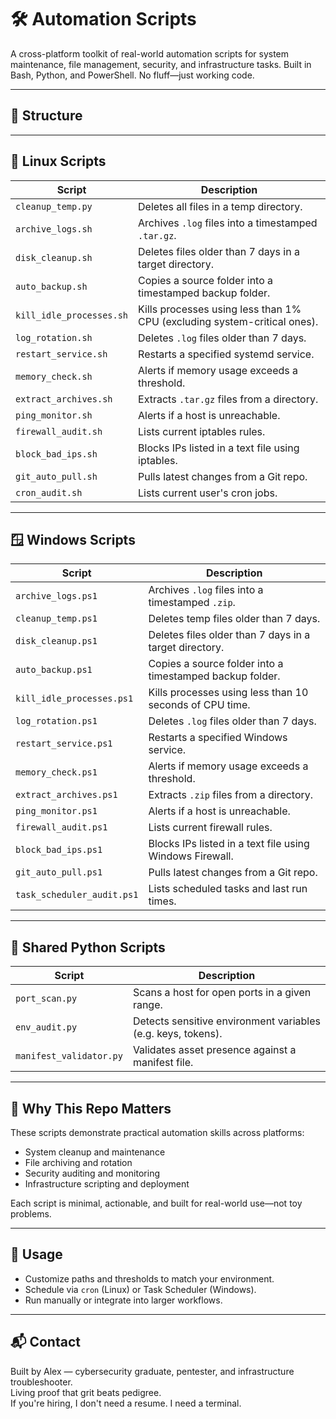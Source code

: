 # 🛠️ Automation Scripts

A cross-platform toolkit of real-world automation scripts for system maintenance, file management, security, and infrastructure tasks. Built in Bash, Python, and PowerShell. No fluff—just working code.

---

## 📁 Structure

---

## 🐧 Linux Scripts

| Script | Description |
|--------|-------------|
| `cleanup_temp.py` | Deletes all files in a temp directory. |
| `archive_logs.sh` | Archives `.log` files into a timestamped `.tar.gz`. |
| `disk_cleanup.sh` | Deletes files older than 7 days in a target directory. |
| `auto_backup.sh` | Copies a source folder into a timestamped backup folder. |
| `kill_idle_processes.sh` | Kills processes using less than 1% CPU (excluding system-critical ones). |
| `log_rotation.sh` | Deletes `.log` files older than 7 days. |
| `restart_service.sh` | Restarts a specified systemd service. |
| `memory_check.sh` | Alerts if memory usage exceeds a threshold. |
| `extract_archives.sh` | Extracts `.tar.gz` files from a directory. |
| `ping_monitor.sh` | Alerts if a host is unreachable. |
| `firewall_audit.sh` | Lists current iptables rules. |
| `block_bad_ips.sh` | Blocks IPs listed in a text file using iptables. |
| `git_auto_pull.sh` | Pulls latest changes from a Git repo. |
| `cron_audit.sh` | Lists current user's cron jobs. |

---

## 🪟 Windows Scripts

| Script | Description |
|--------|-------------|
| `archive_logs.ps1` | Archives `.log` files into a timestamped `.zip`. |
| `cleanup_temp.ps1` | Deletes temp files older than 7 days. |
| `disk_cleanup.ps1` | Deletes files older than 7 days in a target directory. |
| `auto_backup.ps1` | Copies a source folder into a timestamped backup folder. |
| `kill_idle_processes.ps1` | Kills processes using less than 10 seconds of CPU time. |
| `log_rotation.ps1` | Deletes `.log` files older than 7 days. |
| `restart_service.ps1` | Restarts a specified Windows service. |
| `memory_check.ps1` | Alerts if memory usage exceeds a threshold. |
| `extract_archives.ps1` | Extracts `.zip` files from a directory. |
| `ping_monitor.ps1` | Alerts if a host is unreachable. |
| `firewall_audit.ps1` | Lists current firewall rules. |
| `block_bad_ips.ps1` | Blocks IPs listed in a text file using Windows Firewall. |
| `git_auto_pull.ps1` | Pulls latest changes from a Git repo. |
| `task_scheduler_audit.ps1` | Lists scheduled tasks and last run times. |

---

## 🧪 Shared Python Scripts

| Script | Description |
|--------|-------------|
| `port_scan.py` | Scans a host for open ports in a given range. |
| `env_audit.py` | Detects sensitive environment variables (e.g. keys, tokens). |
| `manifest_validator.py` | Validates asset presence against a manifest file. |

---

## 🧠 Why This Repo Matters

These scripts demonstrate practical automation skills across platforms:
- System cleanup and maintenance
- File archiving and rotation
- Security auditing and monitoring
- Infrastructure scripting and deployment

Each script is minimal, actionable, and built for real-world use—not toy problems.

---

## 🚀 Usage

- Customize paths and thresholds to match your environment.
- Schedule via `cron` (Linux) or Task Scheduler (Windows).
- Run manually or integrate into larger workflows.

---

## 📬 Contact

Built by Alex — cybersecurity graduate, pentester, and infrastructure troubleshooter.  
Living proof that grit beats pedigree.  
If you're hiring, I don't need a resume. I need a terminal.
